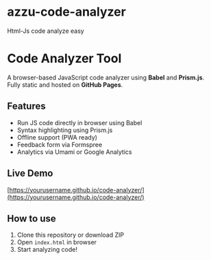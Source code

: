 # azzu-code-analyzer
Html-Js code analyze easy
# Code Analyzer Tool

A browser-based JavaScript code analyzer using **Babel** and **Prism.js**.  
Fully static and hosted on **GitHub Pages**.

## Features
- Run JS code directly in browser using Babel
- Syntax highlighting using Prism.js
- Offline support (PWA ready)
- Feedback form via Formspree
- Analytics via Umami or Google Analytics

## Live Demo
[https://yourusername.github.io/code-analyzer/](https://yourusername.github.io/code-analyzer/)

## How to use
1. Clone this repository or download ZIP
2. Open `index.html` in browser
3. Start analyzing code!

